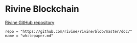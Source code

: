 # Rivine Blockchain
[Rivine GitHub repository](https://github.com/rivine/rivine)
```!!!include
repo = "https://github.com/rivine/rivine/blob/master/doc/"
name = "whitepaper.md"
```